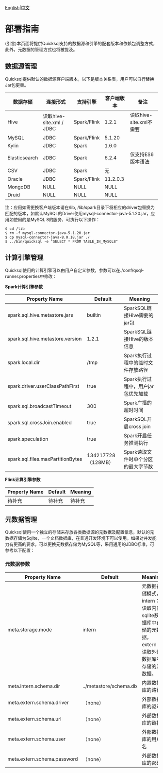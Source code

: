[English](../../deployment/deployment.md)|[中文](./deployment.md)


# 部署指南

(引言)本页面将提供Quicksql支持的数据源和引擎的配套版本和依赖包调整方式，此外，元数据的管理方式也将被提及。

## 数据源管理

Quicksql提供默认的数据源客户端版本，以下是版本关系表，用户可以自行替换Jar包更替。

| 数据存储      | 连接形式                 | 支持引擎    | 客户端版本 | 备注                    |
| ------------- | ------------------------ | ----------- | ---------- | ----------------------- |
| Hive          | 读取hive-site.xml / JDBC | Spark/Flink | 1.2.1      | 读取hive-site.xml不需要 |
| MySQL         | JDBC                     | Spark/Flink | 5.1.20     |                         |
| Kylin         | JDBC                     | Spark       | 1.6.0      |                         |
| Elasticsearch | JDBC                     | Spark       | 6.2.4      | 仅支持ES6版本语法       |
| CSV           | JDBC                     | Spark       | 无         |                         |
| Oracle        | JDBC                     | Spark/Flink | 11.2.0.3   |                         |
| MongoDB       | NULL                     | NULL        | NULL       |                         |
| Druid         | NULL                     | NULL        | NULL       |                         |

注：应用如需更换客户端版本请在/lib, /lib/spark目录下将相应的driver包替换为匹配的版本，如默认MySQL的Driver使用mysql-connector-java-5.1.20.jar，应用如使用的是MySQL 8的服务，可执行以下操作：

``````shell
$ cd /lib
$ rm -f mysql-connector-java-5.1.20.jar
$ cp mysql-connector-java-8.0.18.jar ./
$ ../bin/quicksql -e "SELECT * FROM TABLE_IN_MySQL8"
``````

## 计算引擎管理

Quicksql使用的计算引擎可以由用户自定义参数，参数可以在./conf/qsql-runner.properties中修改：

**Spark计算引擎参数**

| Property Name                     | Default            | Meaning                             |
| --------------------------------- | ------------------ | ----------------------------------- |
| spark.sql.hive.metastore.jars     | builtin            | SparkSQL链接Hive需要的jar包         |
| spark.sql.hive.metastore.version  | 1.2.1              | SparkSQL链接Hive的版本信息          |
| spark.local.dir                   | /tmp               | Spark执行过程中的临时文件存放路径   |
| spark.driver.userClassPathFirst   | true               | Spark执行过程中，用户jar包优先加载  |
| spark.sql.broadcastTimeout        | 300                | Spark广播的超时时间                 |
| spark.sql.crossJoin.enabled       | true               | SparkSQL开启cross join              |
| spark.speculation                 | true               | Spark开启任务推测执行               |
| spark.sql.files.maxPartitionBytes | 134217728（128MB） | Spark读取文件时单个分区的最大字节数 |

**Flink计算引擎参数**

| Property Name | Default | Meaning |
| ------------- | ------- | ------- |
| 待补充        | 待补充  | 待补充  |

## 元数据管理

Quicksql使用一个独立的存储来存放各类数据源的元数据及配置信息，默认的元数据存储为Sqlite，一个文档数据库，在普通开发环境下可以使用。如果对并发能力有更高的要求，可以更换元数据存储为MySQL等，采用通用的JDBC标准，可参考以下配置：

### 元数据参数

| Property Name               | Default                | Meaning                                                      |
| --------------------------- | ---------------------- | ------------------------------------------------------------ |
| meta.storage.mode           | intern                 | 元数据存储模式，intern：读取内置sqlite数据库中存储的元数据，extern：读取外部数据库中存储的元数据。 |
| meta.intern.schema.dir      | ../metastore/schema.db | 内置数据库的路径                                             |
| meta.extern.schema.driver   | （none）               | 外部数据库的驱动                                             |
| meta.extern.schema.url      | （none）               | 外部数据库的链接                                             |
| meta.extern.schema.user     | （none）               | 外部数据库的用户名                                           |
| meta.extern.schema.password | （none）               | 外部数据库的密码                                             |

